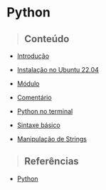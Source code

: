 # Python

> ## **Conteúdo**

- [Introdução](./introduction.md)

- [Instalação no Ubuntu 22.04](./instalation-ubuntu.md)

- [Módulo](./module.md)

- [Comentário](./comments.md)

- [Python no terminal](./python-no-terminal.md)

- [Sintaxe básico](./sintaxe-basica.md)

- [Manipulação de Strings](./manipulacao-de-strings.md)

> ## **Referências**

- [Python](./references.md)
